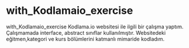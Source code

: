# with_Kodlamaio_exercise
with_Kodlamaio_exercise
Kodlama.io websitesi ile ilgili bir çalışma yaptım. Çalışmamada interface, abstract sınıflar kullanılmıştır. Websitedeki eğitmen,kategori ve kurs bölümlerini katmanlı mimaride kodladım.
